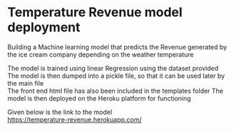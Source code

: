 # Temperature Revenue model deployment
Building a Machine learning model that predicts the Revenue generated by the ice cream company depending on the weather temperature 

The model is trained using linear Regression using the dataset provided  
The model is then dumped into a pickle file, so that it can be used later by the main file  
The front end html file has also been included in the templates folder 
The model is then deployed on the Heroku platform for functioning  

Given below is the link to the model  
https://temperature-revenue.herokuapp.com/
